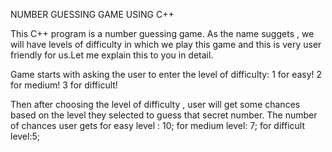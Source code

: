 NUMBER GUESSING GAME USING C++

This C++ program is a number guessing game.
As the name suggets , we will have levels of difficulty in which we play this game and this is very user friendly for us.Let me explain this to you in detail.


Game starts with asking the user to enter the level of difficulty:
1 for easy!
2 for medium!
3 for difficult!

Then after choosing the level of difficulty , user will get some chances based on the level they selected to guess that secret number.
The number of chances user gets for easy level : 10;
for medium level: 7;
for difficult level:5;


